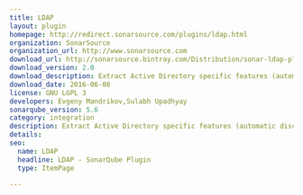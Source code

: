 ```yaml
---
title: LDAP
layout: plugin
homepage: http://redirect.sonarsource.com/plugins/ldap.html
organization: SonarSource
organization_url: http://www.sonarsource.com
download_url: http://sonarsource.bintray.com/Distribution/sonar-ldap-plugin/sonar-ldap-plugin-2.0.jar
download_version: 2.0
download_description: Extract Active Directory specific features (automatic discovery, SSO) in a dedicated plugin.<br/><span style="font-weight: bold; color: red">SonarQube LDAP plugin 1.5.x advanced features for ActiveDirectory have been migrated to the <a href="https://github.com/SonarQubeCommunity/sonar-activedirectory">Active Directory community plugin</a>.</span>
download_date: 2016-06-08
license: GNU LGPL 3
developers: Evgeny Mandrikov,Sulabh Upadhyay
sonarqube_version: 5.6
category: integration
description: Extract Active Directory specific features (automatic discovery, SSO) in a dedicated plugin. SonarQube LDAP plugin 1.5.x advanced features for ActiveDirectory have been migrated to the Active Directory community plugin.
details: 
seo: 
  name: LDAP
  headline: LDAP - SonarQube Plugin
  type: ItemPage

---
```

